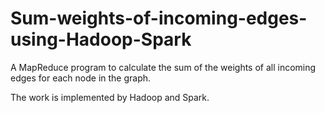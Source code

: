 # Sum-weights-of-incoming-edges-using-Hadoop-Spark

A MapReduce program to calculate the sum of the weights of all incoming edges for each 
node in the graph. 

The work is implemented by Hadoop and Spark. 
